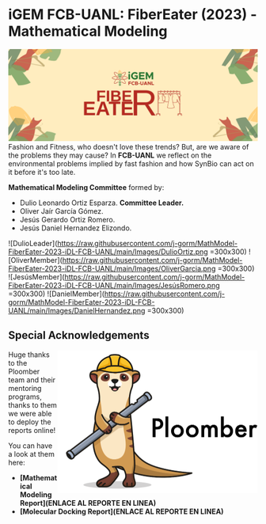 # iGEM FCB-UANL: FiberEater (2023) - Mathematical Modeling 
![FiberEater_Logo2023](https://github.com/j-gorm/MathModel-FiberEater-2023-iDL-FCB-UANL/blob/main/Images/COVERGitHub.png?raw=true)
Fashion and Fitness, who doesn't love these trends? But, are we aware of the problems they may cause? 
In **FCB-UANL** we reflect on the environmental problems implied by fast fashion and how SynBio can act on it before it's too late.

**Mathematical Modeling Committee** formed by:
- Dulio Leonardo Ortiz Esparza. **Committee Leader.**
- Oliver Jaír García Gómez.
- Jesús Gerardo Ortiz Romero.
- Jesús Daniel Hernandez Elizondo. 

![DulioLeader](https://raw.githubusercontent.com/j-gorm/MathModel-FiberEater-2023-iDL-FCB-UANL/main/Images/DulioOrtiz.png =300x300) ![OliverMember](https://raw.githubusercontent.com/j-gorm/MathModel-FiberEater-2023-iDL-FCB-UANL/main/Images/OliverGarcia.png =300x300) ![JesúsMember](https://raw.githubusercontent.com/j-gorm/MathModel-FiberEater-2023-iDL-FCB-UANL/main/Images/JesúsRomero.png =300x300) ![DanielMember](https://raw.githubusercontent.com/j-gorm/MathModel-FiberEater-2023-iDL-FCB-UANL/main/Images/DanielHernandez.png =300x300)

## Special Acknowledgements
<img align="right" width="405" height="289" src="https://github.com/ploomber/ploomber/blob/master/_static/logo.png?raw=true">Huge thanks to the Ploomber team and their mentoring programs, thanks to them we were able to deploy the reports online!

You can have a look at them here:
- **[Mathematical Modeling Report](ENLACE AL REPORTE EN LINEA)**
- **[Molecular Docking Report](ENLACE AL REPORTE EN LINEA)**